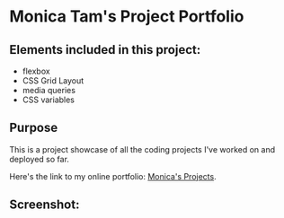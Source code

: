<h1>Monica Tam's Project Portfolio</h1>

<h2> Elements included in this project:</h2>
<ul>
<li>flexbox</li>
<li>CSS Grid Layout</li>
<li>media queries</li>
<li>CSS variables</li>
</ul>

<h2>Purpose</h2>

<p>
This is a project showcase of all the coding projects I've worked on and deployed so far.
</p>

<p>Here's the link to my online portfolio: <a href="https://shanghaifierce.github.io/MonicaTam.Prof.Portfolio/">Monica's Projects</a>.
</p>

<h2>Screenshot:</h2>